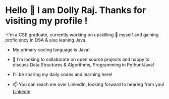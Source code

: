 # Hello :wave: I am Dolly Raj. Thanks for visiting my profile !
-I'm a CSE graduate, currently working on upskilling 🌱 myself and gaining proficiency in DSA & also leaning Java.
- My primary coding language is Java! 

- 💞️ I’m looking to collaborate on open source projects and happy to discuss Data Structures & Algorithms, Programming in Python/Java! 

- I'll be sharing my daily codes and learning here!

- 📫 You can reach me over LinkedIn, looking forward to hearing from you!
[LinkedIn](https://www.linkedin.com/in/dolly-raj-10423817b/)
